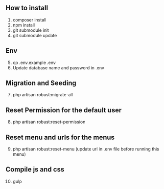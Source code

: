## How to install
1. composer install 
2. npm install
3. git submodule init
4. git submodule update

## Env
5. cp .env.example .env
6. Update database name and password in .env

## Migration and Seeding
7. php artisan robust:migrate-all

## Reset Permission for the default user
8. php artisan robust:reset-permission


## Reset menu and urls for the menus
9. php artisan robust:reset-menu  (update url in .env file before running this menu)

## Compile js and css
10. gulp
